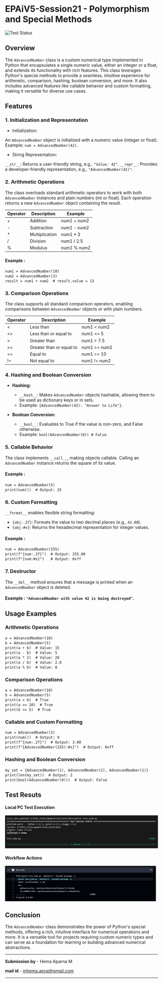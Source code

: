 # EPAiV5-Session21 - Polymorphism and Special Methods

![Test Status](https://github.com/mHemaAP/EPAiV5-Session21/actions/workflows/python-app.yml/badge.svg)

## Overview
The `AdvancedNumber` class is a custom numerical type implemented in Python that encapsulates a single numeric value, either an integer or a float, and extends its functionality with rich features. This class leverages Python's special methods to provide a seamless, intuitive experience for arithmetic, comparison, hashing, boolean conversion, and more. It also includes advanced features like callable behavior and custom formatting, making it versatile for diverse use cases.

## Features
### 1. Initialization and Representation
- Initialization:

An `AdvancedNumber` object is initialized with a numeric value (integer or float).
Example: `num = AdvancedNumber(42)`.

- String Representation:

`__str__`: Returns a user-friendly string, e.g., `"Value: 42"`.
`__repr__`: Provides a developer-friendly representation, e.g., `"AdvancedNumber(42)"`.

### 2. Arithmetic Operations
The class overloads standard arithmetic operators to work with both `AdvancedNumber` instances and plain numbers (int or float). Each operation returns a new `AdvancedNumber` object containing the result.

| Operator | Description    | Example     |
| -------- | -------------- | ----------- |
| +        | Addition       | num1 + num2 |
| -        | Subtraction    | num1 - num2 |
| *        | Multiplication | num1 * 3    |
| /        | Division       | num1 / 2.5  |
| %        | Modulus        | num1 % num2 |


#### Example :


```
num1 = AdvancedNumber(10)
num2 = AdvancedNumber(3)
result = num1 + num2  # result.value = 13

```

### 3. Comparison Operations
The class supports all standard comparison operators, enabling comparisons between `AdvancedNumber` objects or with plain numbers.

| Operator | Description              | Example      |
| -------- | ------------------------ | ------------ |
| <        | Less than                | num1 < num2  |
| <=       | Less than or equal to    | num1 <= 5    |
| >        | Greater than             | num1 > 7.5   |
| >=       | Greater than or equal to | num1 >= num2 |
| ==       | Equal to                 | num1 == 10   |
| !=       | Not equal to             | num1 != num2 |

### 4. Hashing and Boolean Conversion
- **Hashing:**

    - `__hash__`: Makes `AdvancedNumber` objects hashable, allowing them to be used as dictionary keys or in sets.
    - Example: `{AdvancedNumber(42): "Answer to Life"}`.

- **Boolean Conversion:**

    - `__bool__`: Evaluates to True if the value is non-zero, and False otherwise.
    - Example: `bool(AdvancedNumber(0)) # False`.


### 5. Callable Behavior
The class implements `__call__`, making objects callable. Calling an `AdvancedNumber` instance returns the square of its value.

#### Example :


```
num = AdvancedNumber(5)
print(num())  # Output: 25

```


### 6. Custom Formatting
`__format__` enables flexible string formatting:

- `{obj:.2f}`: Formats the value to two decimal places (e.g., `42.00`).
- `{obj:#x}`: Returns the hexadecimal representation for integer values.

#### Example :


```
num = AdvancedNumber(255)
print(f"{num:.2f}")  # Output: 255.00
print(f"{num:#x}")   # Output: 0xff

```

### 7. Destructor
The `__del__` method ensures that a message is printed when an `AdvancedNumber` object is deleted.

#### Example : `"AdvancedNumber with value 42 is being destroyed"`.

## Usage Examples
### Arithmetic Operations

```
a = AdvancedNumber(10)
b = AdvancedNumber(5)
print(a + b)  # Value: 15
print(a - b)  # Value: 5
print(a * 2)  # Value: 20
print(a / b)  # Value: 2.0
print(a % b)  # Value: 0
```

### Comparison Operations

```
a = AdvancedNumber(10)
b = AdvancedNumber(5)
print(a > b)  # True
print(a == 10)  # True
print(b <= 5)  # True
```

### Callable and Custom Formatting

```
num = AdvancedNumber(3)
print(num())  # Output: 9
print(f"{num:.2f}")  # Output: 3.00
print(f"{AdvancedNumber(255):#x}")  # Output: 0xff
```

### Hashing and Boolean Conversion


```
my_set = {AdvancedNumber(1), AdvancedNumber(2), AdvancedNumber(1)}
print(len(my_set))  # Output: 2
print(bool(AdvancedNumber(0)))  # Output: False
```

## Test Resuts

#### Local PC Test Execution

![localPC_test_results](localPC_test_results.JPG)

#### Workflow Actions

![gitActions_test_results](gitActions_test_results.JPG)

## Conclusion
The `AdvancedNumber` class demonstrates the power of Python's special methods, offering a rich, intuitive interface for numerical operations and more. It is a versatile tool for projects requiring custom numeric types and can serve as a foundation for learning or building advanced numerical abstractions.

---------------------------------------------------------------------------------------------------------------------------------------------------

**Submission by** - Hema Aparna M

**mail id** - mhema.aprai@gmail.com

---------------------------------------------------------------------------------------------------------------------------------------------------